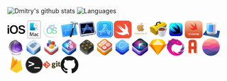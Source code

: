 <!-- ### Hi there 👋 -->

<!-- [Visitor Count](https://profile-counter.glitch.me/jVirus/count.svg) -->

<!--
**dfrishbuter/dfrishbuter** is a ✨ _special_ ✨ repository because its `README.md` (this file) appears on your GitHub profile.

Here are some ideas to get you started:

- 🔭 I’m currently working on ...
- 🌱 I’m currently learning ...
- 👯 I’m looking to collaborate on ...
- 🤔 I’m looking for help with ...
- 💬 Ask me about ...
- 📫 How to reach me: ...
- 😄 Pronouns: ...
- ⚡ Fun fact: ...
-->

![Dmitry's github stats](https://github-readme-stats.vercel.app/api?username=dfrishbuter&include_all_commits=true&hide=stars&bg_color=30,e96443,904e95&title_color=d6d6ff&text_color=fff&show_icons=true&icon_color=d6d6ff&hide_border=true)
![Languages](https://github-readme-stats.vercel.app/api/top-langs/?username=dfrishbuter&count_private=true&layout=compact&bg_color=30,e96443,904e95&title_color=d6d6ff&text_color=d6d6ff&hide_border=true)

<img align="left" alt="iOS" height="40px" src="https://raw.githubusercontent.com/github/explore/80688e429a7d4ef2fca1e82350fe8e3517d3494d/topics/ios/ios.png" />
<img align="left" alt="macOS" height="40px" src="https://raw.githubusercontent.com/github/explore/80688e429a7d4ef2fca1e82350fe8e3517d3494d/topics/macos/macos.png" />
<img align="left" alt="watchOS" height="40px" src="https://github.com/dfrishbuter/dfrishbuter/blob/master/Assets/watchos1.jpeg?raw=true" />
<img align="left" alt="Xcode" height="40px" src="https://raw.githubusercontent.com/github/explore/80688e429a7d4ef2fca1e82350fe8e3517d3494d/topics/xcode/xcode.png" />
<img align="left" alt="Instruments" height="40px" src="https://github.com/dfrishbuter/dfrishbuter/blob/master/Assets/instruments.png?raw=true" />
<img align="left" alt="AppStore" height="40px" src="https://github.com/dfrishbuter/dfrishbuter/blob/master/Assets/appstore.png?raw=true" />
<img align="left" alt="Swift" height="40px" src="https://raw.githubusercontent.com/github/explore/80688e429a7d4ef2fca1e82350fe8e3517d3494d/topics/swift/swift.png" />
<img align="left" alt="Objective-C" height="40px" src="https://raw.githubusercontent.com/github/explore/80688e429a7d4ef2fca1e82350fe8e3517d3494d/topics/objective-c/objective-c.png" />
<img align="left" alt="CocoaTouch" height="40px" src="https://github.com/dfrishbuter/dfrishbuter/blob/master/Assets/cocoatouch.png?raw=true" />
<img align="left" alt="SwiftUI" height="40px" src="https://github.com/dfrishbuter/dfrishbuter/blob/master/Assets/swiftui.png?raw=true" />
<img align="left" alt="Combine" height="40px" src="https://github.com/dfrishbuter/dfrishbuter/blob/master/Assets/combine.png?raw=true" />
<img align="left" alt="CoreData" height="40px" src="https://github.com/dfrishbuter/dfrishbuter/blob/master/Assets/coredata.png?raw=true" />
<img align="left" alt="CoreAnimation" height="40px" src="https://github.com/dfrishbuter/dfrishbuter/blob/master/Assets/coreanimation.png?raw=true" />
<img align="left" alt="AVFoundation" height="40px" src="https://github.com/dfrishbuter/dfrishbuter/blob/master/Assets/avfoundation.png?raw=true" />
<img align="left" alt="SceneKit" height="40px" src="https://github.com/dfrishbuter/dfrishbuter/blob/master/Assets/scenekit.png?raw=true" />
<img align="left" alt="ARKit" height="40px" src="https://github.com/dfrishbuter/dfrishbuter/blob/master/Assets/arkit.png?raw=true" />
<img align="left" alt="RealityKit" height="40px" src="https://github.com/dfrishbuter/dfrishbuter/blob/master/Assets/realitykit.png?raw=true" />
<img align="left" alt="WidgetKit" height="40px" src="https://github.com/dfrishbuter/dfrishbuter/blob/master/Assets/widgetkit.png?raw=true" />
<img align="left" alt="CloudKit" height="40px" src="https://github.com/dfrishbuter/dfrishbuter/blob/master/Assets/cloudkit.png?raw=true" />
<img align="left" alt="SiriKit" height="40px" src="https://github.com/dfrishbuter/dfrishbuter/blob/master/Assets/sirikit.png?raw=true" />
<img align="left" alt="Sketch" height="40px" src="https://raw.githubusercontent.com/github/explore/80688e429a7d4ef2fca1e82350fe8e3517d3494d/topics/sketch/sketch.png" />
<img align="left" alt="RxSwift" height="40px" src="https://github.com/dfrishbuter/dfrishbuter/blob/master/Assets/rxswift.png?raw=true" />
<img align="left" alt="Alamofire" height="40px" src="https://github.com/dfrishbuter/dfrishbuter/blob/master/Assets/alamofire.png?raw=true" />
<img align="left" alt="Realm" height="40px" src="https://github.com/dfrishbuter/dfrishbuter/blob/master/Assets/realm.png?raw=true" />
<img align="left" alt="Firebase" height="40px" src="https://raw.githubusercontent.com/github/explore/80688e429a7d4ef2fca1e82350fe8e3517d3494d/topics/firebase/firebase.png" />
<img align="left" alt="Terminal" height="40px" src="https://raw.githubusercontent.com/github/explore/80688e429a7d4ef2fca1e82350fe8e3517d3494d/topics/terminal/terminal.png" />
<img align="left" alt="Git" height="40px" src="https://raw.githubusercontent.com/github/explore/80688e429a7d4ef2fca1e82350fe8e3517d3494d/topics/git/git.png" />
<img align="left" alt="GitHub" height="40px" src="https://raw.githubusercontent.com/github/explore/78df643247d429f6cc873026c0622819ad797942/topics/github/github.png" />
